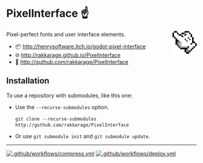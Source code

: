 # **PixelInterface** ☝️

<img align="right" src="icon.png">

Pixel-perfect fonts and user interface elements.

- 📦 <http://henrysoftware.itch.io/godot-pixel-interface>
- 🌐 <http://rakkarage.github.io/PixelInterface>
- 📃 <http://guthub.com/rakkarage/PixelInterface>

## Installation

To use a repository with submodules, like this one:

- Use the `--recurse-submodules` option.

      git clone --recurse-submodules http://guthub.com/rakkarage/PixelInterface

- Or use `git submodule init` and `git submodule update`.

---

[![.github/workflows/compress.yml](https://github.com/rakkarage/PixelInterface/actions/workflows/compress.yml/badge.svg)](https://github.com/rakkarage/PixelInterface/actions/workflows/compress.yml)
[![.github/workflows/deploy.yml](https://github.com/rakkarage/PixelInterface/actions/workflows/deploy.yml/badge.svg)](https://github.com/rakkarage/PixelInterface/actions/workflows/deploy.yml)
